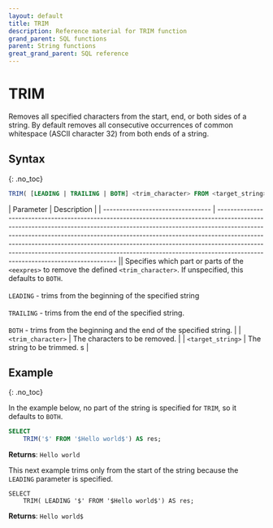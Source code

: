 ```yaml
---
layout: default
title: TRIM
description: Reference material for TRIM function
grand_parent: SQL functions
parent: String functions
great_grand_parent: SQL reference
---
```


# TRIM

Removes all specified characters from the start, end, or both sides of a string. By default removes all consecutive occurrences of common whitespace (ASCII character 32) from both ends of a string.

## Syntax
{: .no_toc}

```sql
TRIM( [LEADING | TRAILING | BOTH] <trim_character> FROM <target_string>)
```

| Parameter                         | Description                                                                                                                                                                                                                                                                                                                                                                                                                                           |
| --------------------------------- | ----------------------------------------------------------------------------------------------------------------------------------------------------------------------------------------------------------------------------------------------------------------------------------------------------------------------------------------------------------------------------------------------------------------------------------------------------- || Specifies which part or parts of the `<eexpres>` to remove the defined `<trim_character>`. If unspecified, this defaults to `BOTH`.<br><br>`LEADING` - trims from the beginning of the specified string<br><br>`TRAILING` - trims from the end of the specified string. <br><br>`BOTH` - trims from the beginning and the end of the specified string. |
| `<trim_character>`                | The characters to be removed.                                                                                                                                                                                                                                                                                                                                                                                                                         |
| `<target_string>`                 | The string to be trimmed.                                                                                                                                                                                                                                              s                                                                                                                                                                               |

## Example
{: .no_toc}

In the example below, no part of the string is specified for `TRIM`, so it defaults to `BOTH`.

```sql
SELECT
	TRIM('$' FROM '$Hello world$') AS res;
```

**Returns**: `Hello world`

This next example trims only from the start of the string because the `LEADING` parameter is specified.

```
SELECT
	TRIM( LEADING '$' FROM '$Hello world$') AS res;
```

**Returns**: `Hello world$`
